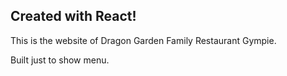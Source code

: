 ## Created with React!

This is the website of Dragon Garden Family Restaurant Gympie. 

Built just to show menu.